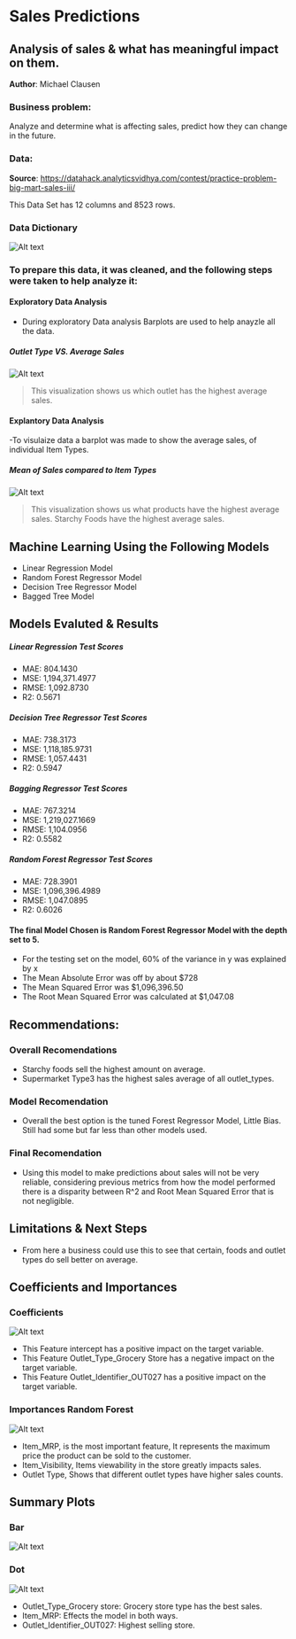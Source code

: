 # Sales Predictions
## Analysis of sales & what has meaningful impact on them.

**Author**: Michael Clausen

### Business problem:

Analyze and determine what is affecting sales, predict how they can change in the future.


### Data:
**Source**: https://datahack.analyticsvidhya.com/contest/practice-problem-big-mart-sales-iii/

This Data Set has 12 columns and 8523 rows.

### Data Dictionary

![Alt text](https://github.com/MikeyClausen/Prediction-of-Product-Sales/blob/main/datadict.jpg)

### To prepare this data, it was cleaned, and the following steps were taken to help analyze it:

#### Exploratory Data Analysis
- During exploratory Data analysis Barplots are used to help anayzle all the data.

##### Outlet Type VS. Average Sales
![Alt text](https://github.com/MikeyClausen/Prediction-of-Product-Sales/blob/main/Outlet%20type%20vs%20mean%20of%20sales.png)

> This visualization shows us which outlet has the highest average sales.


#### Explantory Data Analysis
-To visulaize data a barplot was made to show the average sales, of individual Item Types.

##### Mean of Sales compared to Item Types
![Alt text](https://github.com/MikeyClausen/Prediction-of-Product-Sales/blob/main/SalesvsItemtype.png)

> This visualization shows us what products have the highest average sales. Starchy Foods have the highest average sales.


## Machine Learning Using the Following Models
- Linear Regression Model
- Random Forest Regressor Model
- Decision Tree Regressor Model
- Bagged Tree Model


## Models Evaluted & Results


##### Linear Regression Test Scores
- MAE: 804.1430 
- MSE: 1,194,371.4977 
- RMSE: 1,092.8730 
- R2: 0.5671

##### Decision Tree Regressor Test Scores
- MAE: 738.3173 
- MSE: 1,118,185.9731 
- RMSE: 1,057.4431 
- R2: 0.5947

##### Bagging Regressor Test Scores
- MAE: 767.3214 
- MSE: 1,219,027.1669 
- RMSE: 1,104.0956 
- R2: 0.5582

##### Random Forest Regressor Test Scores
- MAE: 728.3901 
- MSE: 1,096,396.4989 
- RMSE: 1,047.0895 
- R2: 0.6026


#### The final Model Chosen is Random Forest Regressor Model with the depth set to 5.

- For the testing set on the model, 60% of the variance in y was explained by x
- The Mean Absolute Error was off by about $728
- The Mean Squared Error was $1,096,396.50
- The Root Mean Squared Error was calculated at $1,047.08

## Recommendations:

### Overall Recomendations

*   Starchy foods sell the highest amount on average.
*   Supermarket Type3 has the highest sales average of all outlet_types.


### Model Recomendation

*   Overall the best option is the tuned Forest Regressor Model, Little Bias. Still had some but far less than other models used.

### Final Recomendation

*   Using this model to make predictions about sales will not be very reliable, considering previous metrics from how the model performed there is a disparity between R^2 and Root Mean Squared Error that is not negligible.

## Limitations & Next Steps

- From here a business could use this to see that certain, foods and outlet types do sell better on average.



## Coefficients and Importances

### Coefficients
![Alt text](https://github.com/MikeyClausen/Prediction-of-Product-Sales/blob/main/coefficients.png)
*  This Feature intercept has a positive impact on the target variable.
*  This Feature Outlet_Type_Grocery Store has a negative impact on the target variable.
*  This Feature Outlet_Identifier_OUT027 has a positive impact on the target variable.

### Importances Random Forest
![Alt text](https://github.com/MikeyClausen/Prediction-of-Product-Sales/blob/main/importances.png)
* Item_MRP, is the most important feature, It represents the maximum price the product can be sold to the customer.
* Item_Visibility, Items viewability in the store greatly impacts sales.
* Outlet Type, Shows that different outlet types have higher sales counts.

## Summary Plots
### Bar
![Alt text](https://github.com/MikeyClausen/Prediction-of-Product-Sales/blob/main/shap.png)

### Dot
![Alt text](https://github.com/MikeyClausen/Prediction-of-Product-Sales/blob/main/shapdot.png)

* Outlet_Type_Grocery store: Grocery store type has the best sales.
* Item_MRP: Effects the model in both ways. 
* Outlet_Identifier_OUT027: Highest selling store.
